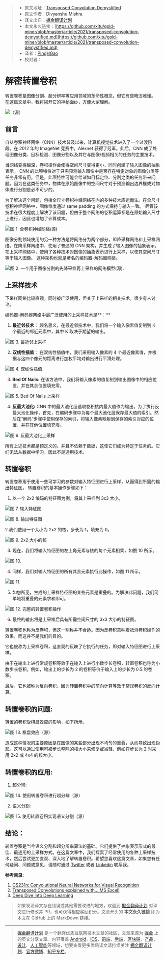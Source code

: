 > * 原文地址：[Transposed Convolution Demystified](https://towardsdatascience.com/transposed-convolution-demystified-84ca81b4baba)
> * 原文作者：[Divyanshu Mishra](https://medium.com/@mdivyanshu.ai)
> * 译文出自：[掘金翻译计划](https://github.com/xitu/gold-miner)
> * 本文永久链接：[https://github.com/xitu/gold-miner/blob/master/article/2021/transposed-convolution-demystified.md](https://github.com/xitu/gold-miner/blob/master/article/2021/transposed-convolution-demystified.md)
> * 译者：[PingHGao](https://github.com/PingHGao)
> * 校对者：

# 解密转置卷积

转置卷积是图像分割、超分辨率等应用领域的革命性概念，但它有些晦涩难懂。 在这篇文章中，我将揭开它的神秘面纱，方便大家理解。

![（[源](https://imgflip.com/memegenerator/7296870/Confused-Baby)）](https://cdn-images-1.medium.com/max/2000/0*ilAQO9B3hm5waqqq)

## 前言

自从卷积神经网络（CNN）技术普及以来，计算机视觉技术进入了一个过渡阶段。在 2012 年的 ImageNet 竞赛中，Alexnet 获得了冠军，此后，CNN 成了处理图像分类、目标检测、图像分割以及其它与图像/视频相关的任务的主要技术。

当网络变得越深，卷积操作会使得空间尺寸变得更小，同时创建了输入图像的抽象表示。 CNN 的此项特性对于只需预测输入图像中是否存在特定对象的图像分类等任务非常有用。但是，此项特性可能会给诸如目标定位、分割之类的任务带来问题。因为在这类任务中，物体在原始图像中的空间尺寸对于预测输出边界框或对物体进行分割是必不可少的。

为了解决这个问题，包括全尺寸卷积神经网络在内的多种技术应运而生。在全尺寸卷积神经网络中，图像维度通过 same padding 的方式保持与输入一致。 尽管该技术在很大程度上解决了该问题，但由于整个网络的卷积运算都是在原始输入尺寸上进行，因此也增加了计算成本。

![**图 1.** 全卷积神经网络([源](https://arxiv.org/abs/1411.4038))](https://cdn-images-1.medium.com/max/2000/0*jS2M_DNV6Z2YkhJ1.png)

图像分割领域使用的另一种方法是将网络分为两个部分，即降采样网络和上采样网络。在降采样网络中，使用了普通的 CNN 架构，并生成了输入图像的抽象表示。在上采样网络中，使用了各种技术对图像的抽象表示进行上采样，以使其空间尺寸等于输入图像。 这种架构也就是著名的编码器-解码器网络。

![**图 2**. 一个用于图像分割的先降采样再上采样的网络模型([源](https://arxiv.org/abs/1505.04366)).](https://cdn-images-1.medium.com/max/2000/0*t-FynrY2FJnaExY_.png)

## 上采样技术

下采样网络比较直观，同时被广泛使用，但关于上采样的相关技术，很少有人讨论。

编码器-解码器网络中最广泛使用的上采样技术是**：**

1. **最近邻技术：** 顾名思义，在最近邻技术中，我们将一个输入像素值复制到 K 个最近的邻近元素中，其中 K 取决于期望的输出。

![**图 3**. 最近邻上采样](https://cdn-images-1.medium.com/max/2000/0*0EJ025oepLbyi-Zd.png)

2. **双线性插值：** 在双线性插值中，我们采用输入像素的 4 个最近像素值，并根据与这四个像元的距离进行加权平均对输出进行平滑处理。

![**图 4.** 双线性插值](https://cdn-images-1.medium.com/max/2000/0*tWSnVE_JhDSZq8HQ)

3. **Bed Of Nails:** 在该方法中，我们将输入像素的值复制到输出图像中的相应位置，并在其余位置填充零。

![**图 5.** Bed Of Nails 上采样](https://cdn-images-1.medium.com/max/2000/1*LJAl2rkIfFTDRIQanIbfRQ.png)

4. **反最大池化:** CNN 中的最大池化层选取卷积核内最大值作为输出。为了执行反最大池化操作，首先，在编码步骤中为每个最大池化层保存最大值的索引。然后在“解码”步骤中使用保存的索引，将输入像素映射到保存的索引对应的位置，并在其他位置填充零。

![**图 6.** 反最大池化上采样](https://cdn-images-1.medium.com/max/2018/1*Mog6cmBG4XzLa0IFbjZIaA.png)

所有上述技术都是预定义的，并且不依赖于数据，这使它们成为特定于任务的。它们无法从数据中学习，因此不是通用技术。

## 转置卷积

转置卷积用于使用一些可学习的参数对输入特征图进行上采样，从而得到所需的输出特征图。
转置卷积的基本操作步骤如下：
1. 以一个 2x2 编码的特征图为例，将其上采样到 3x3 大小。

![**图 7.** 输入特征图](https://cdn-images-1.medium.com/max/2000/1*BMJnnOKPhK8hoFP6sQ9edQ.png)

![**图 8.** 输出特征图](https://cdn-images-1.medium.com/max/2000/1*VxtMdM-DsGwIa51GyDx-XQ.png)

2.我们使用一个大小为 2x2 的核，步长为 1，填充为 0。

![**图 9.** 2x2 大小的核](https://cdn-images-1.medium.com/max/2000/1*e6UnrcsFRaOidCq7mwJpTA.png)

3. 现在，我们将输入特征图的左上角元素与核的每个元素相乘，如图 10 所示。

![**图 10.**](https://cdn-images-1.medium.com/max/2000/1*7hVid7EAqCPkG6sEjHMI5w.png)

4. 同样，我们对输入特征图的所有其余元素执行此操作，如图 11 所示。

![**图 11.**](https://cdn-images-1.medium.com/max/2000/1*yxBd_pCiEVVwEQFmc-Heog.png)

5. 如您所见，生成的上采样特征图的某些元素是重叠的。为解决此问题，我们简单地将重叠的元素求和即可。

![**图 12.** 完整的转置卷积操作](https://cdn-images-1.medium.com/max/2000/1*faRskFzI7GtvNCLNeCN8cg.png)

6. 最终的输出将是上采样后具有所需空间尺寸的 3x3 大小的特征图。

转置卷积也称为反卷积，但这一别称并不合适。因为反卷积意味着抵消卷积操作的效果，而这并不是我们的目的。

它也被称为上采样卷积，这直观的反映了它执行的任务，即对输入特征图进行上采样。

由于在输出上进行常规卷积等效于在输入上进行小数步长卷积，转置卷积也称为小数步长卷积。例如，输出上的步长为 2 的卷积等价于输入上的步长为 0.5 的卷积。

最后，它也被称为反向卷积，因为转置卷积中的前向计算等效于常规卷积的反向计算。

## 转置卷积的问题:

转置的卷积受棋盘效应的影响，如下所示。

![**图 13.** 棋盘效应（[源](https://distill.pub/2016/deconv-checkerboard/)）](https://cdn-images-1.medium.com/max/2194/1*4Tsf3dlg7Wlhrt0D7k7osA.png)

造成这种情况的主要原因是在图像的某些部分出现不均匀的重叠，从而导致出现伪影。这可以通过使用可被步长整除的核大小来修复或减轻，例如在步长为 2 时采用 2x2 或 4x4 的核大小。

## 转置卷积的应用:

1. 超分辨:

![**图 14.** 使用转置卷积进行超分辨（[源](http://openaccess.thecvf.com/content_ECCV_2018/html/Seong-Jin_Park_SRFeat_Single_Image_ECCV_2018_paper.html)）](https://cdn-images-1.medium.com/max/NaN/0*kIeyw3eMk-e1UchK.png)

2. 语义分割:

![**图 15.** 使用转置卷积实现语义分割（[源](https://thegradient.pub/semantic-segmentation/)）](https://cdn-images-1.medium.com/max/2220/0*vk2xCr1r6ZaO7cYD.png)

## 结论：

转置卷积是当今语义分割和超分辨率算法的基础。它们提供了抽象表示形式的最佳、最通用的上采样方式。在这篇文章中，我们探索了经常使用的各种上采样技术，然后尝试更加直观、深入地了解转置卷积。希望您喜欢这篇文章，如果您有任何疑问、问题或意见，请随时通过 [Twitter](https://twitter.com/Perceptron97) 或者 [Linkedin](https://www.linkedin.com/in/divyanshu-mishra-ai/) 联系我。

**参考目录:**

1. [CS231n: Convolutional Neural Networks for Visual Recognition](https://www.youtube.com/watch?v=nDPWywWRIRo)
2. [Transposed Convolutions explained with… MS Excel!](https://medium.com/apache-mxnet/transposed-convolutions-explained-with-ms-excel-52d13030c7e8)
3. [Deep Dive into Deep Learning](http://d2l.ai/chapter_computer-vision/transposed-conv.html)

> 如果发现译文存在错误或其他需要改进的地方，欢迎到 [掘金翻译计划](https://github.com/xitu/gold-miner) 对译文进行修改并 PR，也可获得相应奖励积分。文章开头的 **本文永久链接** 即为本文在 GitHub 上的 MarkDown 链接。

---

> [掘金翻译计划](https://github.com/xitu/gold-miner) 是一个翻译优质互联网技术文章的社区，文章来源为 [掘金](https://juejin.im) 上的英文分享文章。内容覆盖 [Android](https://github.com/xitu/gold-miner#android)、[iOS](https://github.com/xitu/gold-miner#ios)、[前端](https://github.com/xitu/gold-miner#前端)、[后端](https://github.com/xitu/gold-miner#后端)、[区块链](https://github.com/xitu/gold-miner#区块链)、[产品](https://github.com/xitu/gold-miner#产品)、[设计](https://github.com/xitu/gold-miner#设计)、[人工智能](https://github.com/xitu/gold-miner#人工智能)等领域，想要查看更多优质译文请持续关注 [掘金翻译计划](https://github.com/xitu/gold-miner)、[官方微博](http://weibo.com/juejinfanyi)、[知乎专栏](https://zhuanlan.zhihu.com/juejinfanyi)。
